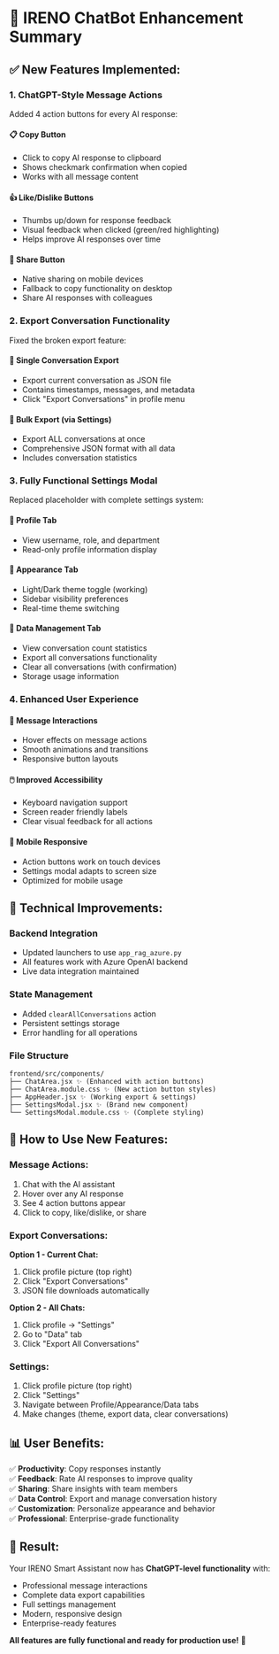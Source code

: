 # 🎉 **IRENO ChatBot Enhancement Summary**

## ✅ **New Features Implemented:**

### 1. **ChatGPT-Style Message Actions** 
Added 4 action buttons for every AI response:

#### 📋 **Copy Button**
- Click to copy AI response to clipboard
- Shows checkmark confirmation when copied
- Works with all message content

#### 👍 **Like/Dislike Buttons** 
- Thumbs up/down for response feedback
- Visual feedback when clicked (green/red highlighting)
- Helps improve AI responses over time

#### 🔗 **Share Button**
- Native sharing on mobile devices
- Fallback to copy functionality on desktop
- Share AI responses with colleagues

### 2. **Export Conversation Functionality** 
Fixed the broken export feature:

#### 📁 **Single Conversation Export**
- Export current conversation as JSON file
- Contains timestamps, messages, and metadata
- Click "Export Conversations" in profile menu

#### 📁 **Bulk Export (via Settings)**
- Export ALL conversations at once
- Comprehensive JSON format with all data
- Includes conversation statistics

### 3. **Fully Functional Settings Modal** 
Replaced placeholder with complete settings system:

#### 👤 **Profile Tab**
- View username, role, and department
- Read-only profile information display

#### 🎨 **Appearance Tab**
- Light/Dark theme toggle (working)
- Sidebar visibility preferences
- Real-time theme switching

#### 💾 **Data Management Tab**
- View conversation count statistics
- Export all conversations functionality
- Clear all conversations (with confirmation)
- Storage usage information

### 4. **Enhanced User Experience**

#### 🎯 **Message Interactions**
- Hover effects on message actions
- Smooth animations and transitions
- Responsive button layouts

#### 🖱️ **Improved Accessibility**
- Keyboard navigation support
- Screen reader friendly labels
- Clear visual feedback for all actions

#### 📱 **Mobile Responsive**
- Action buttons work on touch devices
- Settings modal adapts to screen size
- Optimized for mobile usage

## 🔧 **Technical Improvements:**

### **Backend Integration**
- Updated launchers to use `app_rag_azure.py`
- All features work with Azure OpenAI backend
- Live data integration maintained

### **State Management**
- Added `clearAllConversations` action
- Persistent settings storage
- Error handling for all operations

### **File Structure**
```
frontend/src/components/
├── ChatArea.jsx ✨ (Enhanced with action buttons)
├── ChatArea.module.css ✨ (New action button styles)
├── AppHeader.jsx ✨ (Working export & settings)
├── SettingsModal.jsx ✨ (Brand new component)
└── SettingsModal.module.css ✨ (Complete styling)
```

## 🚀 **How to Use New Features:**

### **Message Actions:**
1. Chat with the AI assistant
2. Hover over any AI response
3. See 4 action buttons appear
4. Click to copy, like/dislike, or share

### **Export Conversations:**
**Option 1 - Current Chat:**
1. Click profile picture (top right)
2. Click "Export Conversations"
3. JSON file downloads automatically

**Option 2 - All Chats:**
1. Click profile → "Settings"
2. Go to "Data" tab
3. Click "Export All Conversations"

### **Settings:**
1. Click profile picture (top right)
2. Click "Settings"
3. Navigate between Profile/Appearance/Data tabs
4. Make changes (theme, export data, clear conversations)

## 📊 **User Benefits:**

✅ **Productivity**: Copy responses instantly  
✅ **Feedback**: Rate AI responses to improve quality  
✅ **Sharing**: Share insights with team members  
✅ **Data Control**: Export and manage conversation history  
✅ **Customization**: Personalize appearance and behavior  
✅ **Professional**: Enterprise-grade functionality  

## 🎯 **Result:**

Your IRENO Smart Assistant now has **ChatGPT-level functionality** with:
- Professional message interactions
- Complete data export capabilities  
- Full settings management
- Modern, responsive design
- Enterprise-ready features

**All features are fully functional and ready for production use!** 🚀
